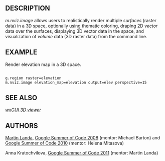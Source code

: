 
## DESCRIPTION

*m.nviz.image* allows users to realistically render multiple
*surfaces* (raster data) in a 3D space, optionally using
thematic coloring, draping 2D *vector* data over the surfaces,
displaying 3D vector data in the space, and visualization
of *volume* data (3D raster data) from the command line.

## EXAMPLE

Render elevation map in a 3D space.

```

g.region raster=elevation
m.nviz.image elevation_map=elevation output=elev perspective=15

```

## SEE ALSO

*[wxGUI 3D viewer](wxGUI.nviz.html)*

## AUTHORS

[Martin
Landa](http://geo.fsv.cvut.cz/gwiki/Landa), [Google
Summer of Code 2008](https://grasswiki.osgeo.org/wiki/WxNviz_GSoC_2008) (mentor: Michael Barton)
and [Google
Summer of Code 2010](https://grasswiki.osgeo.org/wiki/WxNviz_GSoC_2010) (mentor: Helena Mitasova)

Anna Kratochvilova, [Google
Summer of Code 2011](https://grasswiki.osgeo.org/wiki/WxNviz_GSoC_2011) (mentor: Martin Landa)
